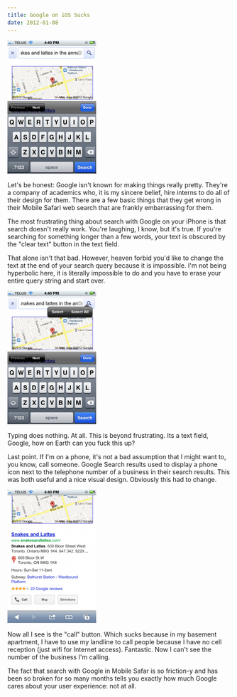 ```yaml
---
title: Google on iOS Sucks
date: 2012-01-08
---
```


![](0183EA0B90D44155BA24D4F96382012C.png)

Let's be honest: Google isn't known for making things really pretty. They're a company of academics who, it is my sincere belief, hire interns to do all of their design for them. There are a few basic things that they get wrong in their Mobile Safari web search that are frankly&nbsp;embarrassing&nbsp;for them.

The most frustrating thing about search with Google on your iPhone is that search doesn't really work. You're laughing, I know, but it's true. If you're searching for something longer than a few words, your text is obscured by the "clear text" button in the text field.

That alone isn't that bad. However, heaven forbid you'd like to change the text at the end of your search query because it is impossible. I'm not being hyperbolic here, it is literally impossible to do and you have to erase your entire query string and start over.

![](AC6B5EB99DB74490AABB70EF36D18838.png)

Typing does nothing. At all. This is beyond frustrating. Its a text field, Google, how on Earth can you fuck this up?

Last point. If I'm on a phone, it's not a bad assumption that I might want to, you know, call someone. Google Search results used to display a phone icon next to the telephone number of a business in their search results. This was both useful and a nice visual design. Obviously this had to change.

![](4B76FE4BD53342F8A4669B4372D6EA3C.png)

Now all I see is the "call" button. Which sucks because in my basement apartment, I have to use my landline to call people because I have no cell reception (just wifi for Internet access). Fantastic. Now I can't see the number of the business I'm calling.

The fact that search with Google in Mobile Safar is so friction-y and has been so broken for so many months tells you exactly how much Google cares about your user experience: not at all.
